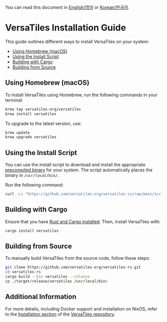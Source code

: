 You can read this document in [English/영어](install_versatiles.md) or [Korean/한국어](install_versatiles.ko.md).

# VersaTiles Installation Guide

This guide outlines different ways to install VersaTiles on your system:

- [Using Homebrew (macOS)](#using-homebrew-macos)
- [Using the Install Script](#using-the-install-script)
- [Building with Cargo](#building-with-cargo)
- [Building from Source](#building-from-source)

## Using Homebrew (macOS)

To install VersaTiles using Homebrew, run the following commands in your terminal:

```sh
brew tap versatiles-org/versatiles
brew install versatiles
```

To upgrade to the latest version, use:

```sh
brew update
brew upgrade versatiles
```

## Using the Install Script

You can use the install script to download and install the appropriate [precompiled binary](https://github.com/versatiles-org/versatiles-rs/releases/latest) for your system. The script automatically places the binary in `/usr/local/bin/`.

Run the following command:

```sh
curl -Ls "https://github.com/versatiles-org/versatiles-rs/raw/main/scripts/install-unix.sh" | sh
```

## Building with Cargo

Ensure that you have [Rust and Cargo installed](https://doc.rust-lang.org/cargo/getting-started/installation.html). Then, install VersaTiles with:

```sh
cargo install versatiles
```

## Building from Source

To manually build VersaTiles from the source code, follow these steps:

```sh
git clone https://github.com/versatiles-org/versatiles-rs.git
cd versatiles-rs
cargo build --bin versatiles --release
cp ./target/release/versatiles /usr/local/bin/
```

## Additional Information

For more details, including Docker support and installation on NixOS, refer to the [Installation section](https://github.com/versatiles-org/versatiles-rs/?tab=readme-ov-file#installation) of the [VersaTiles repository](https://github.com/versatiles-org/versatiles-rs).
